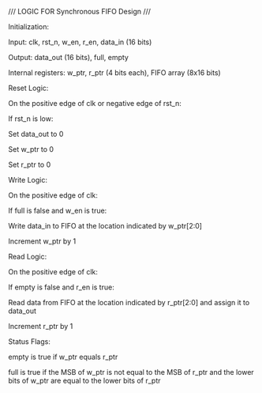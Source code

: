 /// LOGIC FOR Synchronous FIFO Design ///

Initialization:

Input: clk, rst_n, w_en, r_en, data_in (16 bits)

Output: data_out (16 bits), full, empty

Internal registers: w_ptr, r_ptr (4 bits each), FIFO array (8x16 bits)


Reset Logic:

On the positive edge of clk or negative edge of rst_n:

If rst_n is low:

Set data_out to 0

Set w_ptr to 0

Set r_ptr to 0


Write Logic:

On the positive edge of clk:

If full is false and w_en is true:

Write data_in to FIFO at the location indicated by w_ptr[2:0]

Increment w_ptr by 1


Read Logic:

On the positive edge of clk:

If empty is false and r_en is true:

Read data from FIFO at the location indicated by r_ptr[2:0] and assign it to data_out

Increment r_ptr by 1


Status Flags:

empty is true if w_ptr equals r_ptr

full is true if the MSB of w_ptr is not equal to the MSB of r_ptr and the lower bits of w_ptr are equal to the lower bits of r_ptr
